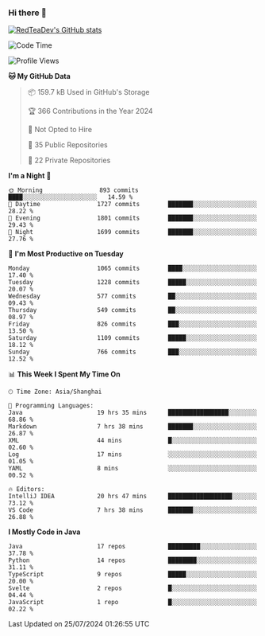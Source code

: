 ### Hi there 👋

<!--
**RedTeaDev/RedTeaDev** is a ✨ _special_ ✨ repository because its `README.md` (this file) appears on your GitHub profile.

Here are some ideas to get you started:

- 🔭 I’m currently working on ...
- 🌱 I’m currently learning ...
- 👯 I’m looking to collaborate on ...
- 🤔 I’m looking for help with ...
- 💬 Ask me about ...
- 📫 How to reach me: ...
- 😄 Pronouns: ...
- ⚡ Fun fact: ...
-->

<!--
[![wakatime](https://wakatime.com/badge/user/6b101ed0-04c0-4490-9283-eb61f2efff96.svg)](https://wakatime.com/@6b101ed0-04c0-4490-9283-eb61f2efff96)
!-->

[![RedTeaDev's GitHub stats](https://github-readme-stats.vercel.app/api?username=RedTeaDev)](https://github.com/anuraghazra/github-readme-stats)
<!--
[![willianrod's wakatime stats](https://github-readme-stats.vercel.app/api/wakatime?username=RedTeaDev)](https://github.com/anuraghazra/github-readme-stats)
!-->
<!--START_SECTION:waka-->
![Code Time](http://img.shields.io/badge/Code%20Time-2%2C422%20hrs%2042%20mins-blue)

![Profile Views](http://img.shields.io/badge/Profile%20Views-0-blue)

**🐱 My GitHub Data** 

> 📦 159.7 kB Used in GitHub's Storage 
 > 
> 🏆 366 Contributions in the Year 2024
 > 
> 🚫 Not Opted to Hire
 > 
> 📜 35 Public Repositories 
 > 
> 🔑 22 Private Repositories 
 > 
**I'm a Night 🦉** 

```text
🌞 Morning                893 commits         ████░░░░░░░░░░░░░░░░░░░░░   14.59 % 
🌆 Daytime                1727 commits        ███████░░░░░░░░░░░░░░░░░░   28.22 % 
🌃 Evening                1801 commits        ███████░░░░░░░░░░░░░░░░░░   29.43 % 
🌙 Night                  1699 commits        ███████░░░░░░░░░░░░░░░░░░   27.76 % 
```
📅 **I'm Most Productive on Tuesday** 

```text
Monday                   1065 commits        ████░░░░░░░░░░░░░░░░░░░░░   17.40 % 
Tuesday                  1228 commits        █████░░░░░░░░░░░░░░░░░░░░   20.07 % 
Wednesday                577 commits         ██░░░░░░░░░░░░░░░░░░░░░░░   09.43 % 
Thursday                 549 commits         ██░░░░░░░░░░░░░░░░░░░░░░░   08.97 % 
Friday                   826 commits         ███░░░░░░░░░░░░░░░░░░░░░░   13.50 % 
Saturday                 1109 commits        █████░░░░░░░░░░░░░░░░░░░░   18.12 % 
Sunday                   766 commits         ███░░░░░░░░░░░░░░░░░░░░░░   12.52 % 
```


📊 **This Week I Spent My Time On** 

```text
🕑︎ Time Zone: Asia/Shanghai

💬 Programming Languages: 
Java                     19 hrs 35 mins      █████████████████░░░░░░░░   68.86 % 
Markdown                 7 hrs 38 mins       ███████░░░░░░░░░░░░░░░░░░   26.87 % 
XML                      44 mins             █░░░░░░░░░░░░░░░░░░░░░░░░   02.60 % 
Log                      17 mins             ░░░░░░░░░░░░░░░░░░░░░░░░░   01.05 % 
YAML                     8 mins              ░░░░░░░░░░░░░░░░░░░░░░░░░   00.52 % 

🔥 Editors: 
IntelliJ IDEA            20 hrs 47 mins      ██████████████████░░░░░░░   73.12 % 
VS Code                  7 hrs 38 mins       ███████░░░░░░░░░░░░░░░░░░   26.88 % 
```

**I Mostly Code in Java** 

```text
Java                     17 repos            █████████░░░░░░░░░░░░░░░░   37.78 % 
Python                   14 repos            ████████░░░░░░░░░░░░░░░░░   31.11 % 
TypeScript               9 repos             █████░░░░░░░░░░░░░░░░░░░░   20.00 % 
Svelte                   2 repos             █░░░░░░░░░░░░░░░░░░░░░░░░   04.44 % 
JavaScript               1 repo              █░░░░░░░░░░░░░░░░░░░░░░░░   02.22 % 
```




 Last Updated on 25/07/2024 01:26:55 UTC
<!--END_SECTION:waka-->


